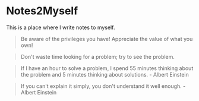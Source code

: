 # Notes2Myself

This is a place where I write notes to myself.

> Be aware of the privileges you have! Appreciate the value of what you own!

> Don't waste time looking for a problem; try to see the problem.

> If I have an hour to solve a problem, I spend 55 minutes thinking about the problem and 5 minutes thinking about solutions. - Albert Einstein

> If you can't explain it simply, you don't understand it well enough. - Albert Einstein
